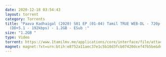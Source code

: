 ```yaml
---
date: 2020-12-18 03:54:43
layout: torrent
category: Torrents
title: "Paava Kadhaigal (2020) S01 EP (01-04) Tamil TRUE WEB-DL - 720p - AVC -
  (DD+5.1 - 192kbps) - 1.2GB - ESub :"
size: "1.2GB "
type: Video
torrent: https://www.1tamilmv.me/applications/core/interface/file/attachment.php?id=70298
magnet: magnet:?xt=urn:btih:e8752a11aec37e1c5b10d3fcb07420dcef47b5be&dn=www.1TamilMV.me%20-%20Paava%20Kadhaigal%20(2020)%20S01%20EP%20(01-04)%20Tamil%20TRUE%20WEB-DL%20-%20720p%20-%20AVC%20-%20(DD%2b5.1%20-%20192kbps)%20-%201.2GB%20-%20ESub&tr=udp%3a%2f%2fp4p.arenabg.com%3a1337%2fannounce&tr=http%3a%2f%2fpow7.com%3a80%2fannounce&tr=udp%3a%2f%2ftracker.tiny-vps.com%3a6969%2fannounce&tr=http%3a%2f%2ftracker2.itzmx.com%3a6961%2fannounce&tr=udp%3a%2f%2f151.80.120.114%3a2710%2fannounce&tr=udp%3a%2f%2f9.rarbg.com%3a2790%2fannounce&tr=udp%3a%2f%2f9.rarbg.to%3a2740%2fannounce&tr=udp%3a%2f%2fopen.stealth.si%3a80%2fannounce&tr=udp%3a%2f%2ftracker.leechers-paradise.org%3a6969%2fannounce&tr=udp%3a%2f%2ftracker.opentrackr.org%3a1337%2fannounce&tr=http%3a%2f%2ft.nyaatracker.com%3a80%2fannounce
---
```

